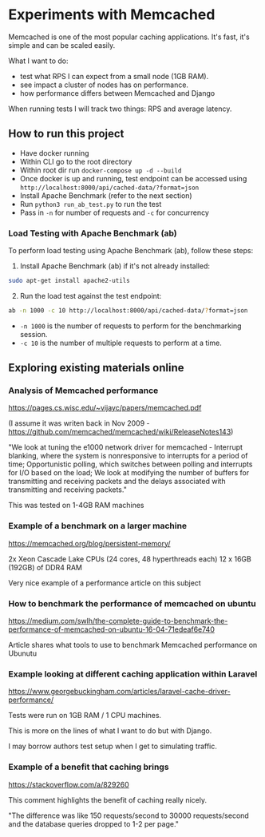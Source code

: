 # Experiments with Memcached

Memcached is one of the most popular caching applications. It's fast, it's simple and can be scaled easily.

What I want to do:
- test what RPS I can expect from a small node (1GB RAM).
- see impact a cluster of nodes has on performance.
- how performance differs between Memcached and Django

When running tests I will track two things: RPS and average latency.

## How to run this project

- Have docker running
- Within CLI go to the root directory
- Within root dir run `docker-compose up -d --build`
- Once docker is up and running, test endpoint can be accessed using `http://localhost:8000/api/cached-data/?format=json`
- Install Apache Benchmark (refer to the next section)
- Run `python3 run_ab_test.py` to run the test
- Pass in `-n` for number of requests and `-c` for concurrency

### Load Testing with Apache Benchmark (ab)

To perform load testing using Apache Benchmark (ab), follow these steps:

1. Install Apache Benchmark (ab) if it's not already installed:

```sh
sudo apt-get install apache2-utils
```

2. Run the load test against the test endpoint:

```sh
ab -n 1000 -c 10 http://localhost:8000/api/cached-data/?format=json
```

- `-n 1000` is the number of requests to perform for the benchmarking session.
- `-c 10` is the number of multiple requests to perform at a time.


## Exploring existing materials online

### Analysis of Memcached performance

https://pages.cs.wisc.edu/~vijayc/papers/memcached.pdf

(I assume it was writen back in Nov 2009 - https://github.com/memcached/memcached/wiki/ReleaseNotes143)

"We look at tuning the e1000 network driver for memcached - Interrupt blanking, where the system is nonresponsive to interrupts for a period of time; Opportunistic
polling, which switches between polling and interrupts for
I/O based on the load; We look at modifying the number of
buffers for transmitting and receiving packets and the delays
associated with transmitting and receiving packets."

This was tested on 1-4GB RAM machines

### Example of a benchmark on a larger machine

https://memcached.org/blog/persistent-memory/

2x Xeon Cascade Lake CPUs (24 cores, 48 hyperthreads each)
12 x 16GB (192GB) of DDR4 RAM

Very nice example of a performance article on this subject

### How to benchmark the performance of memcached on ubuntu

https://medium.com/swlh/the-complete-guide-to-benchmark-the-performance-of-memcached-on-ubuntu-16-04-71edeaf6e740

Article shares what tools to use to benchmark Memcached performance on Ubunutu

### Example looking at different caching application within Laravel

https://www.georgebuckingham.com/articles/laravel-cache-driver-performance/

Tests were run on 1GB RAM / 1 CPU machines.

This is more on the lines of what I want to do but with Django.

I may borrow authors test setup when I get to simulating traffic.

### Example of a benefit that caching brings 

https://stackoverflow.com/a/829260

This comment highlights the benefit of caching really nicely.

"The difference was like 150 requests/second to 30000 requests/second and the database queries dropped to 1-2 per page."